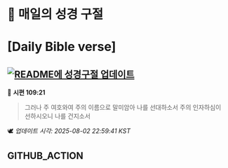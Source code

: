 # 🙏 매일의 성경 구절
# [Daily Bible verse]
## [![README에 성경구절 업데이트](https://github.com/DONGSUKA/first_test/actions/workflows/update-readme-bible.yml/badge.svg)](https://github.com/DONGSUKA/first_test/actions/workflows/update-readme-bible.yml)
<!-- START_BIBLE_VERSE -->
📖 **시편 109:21**
> 그러나 주 여호와여 주의 이름으로 말미암아 나를 선대하소서 주의 인자하심이 선하시오니 나를 건지소서

🕊️ _업데이트 시각: 2025-08-02 22:59:41 KST_
  <!-- END_BIBLE_VERSE -->
## GITHUB_ACTION
